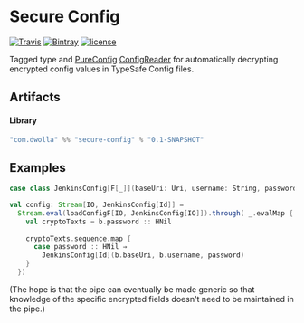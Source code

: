 # Secure Config

[![Travis](https://img.shields.io/travis/Dwolla/scala-secure-config.svg?style=flat-square)](https://travis-ci.org/Dwolla/scala-secure-config)
[![Bintray](https://img.shields.io/bintray/v/dwolla/maven/secure-config.svg?style=flat-square)](https://bintray.com/dwolla/maven/secure-config/view)
[![license](https://img.shields.io/github/license/Dwolla/scala-secure-config.svg?style=flat-square)](https://github.com/Dwolla/scala-secure-config/blob/master/LICENSE)

Tagged type and [PureConfig](https://pureconfig.github.io) [ConfigReader](https://github.com/pureconfig/pureconfig/blob/master/core/src/main/scala/pureconfig/ConfigReader.scala) for automatically decrypting encrypted config values in TypeSafe Config files.

## Artifacts

#### Library

```scala
"com.dwolla" %% "secure-config" % "0.1-SNAPSHOT"
```

## Examples

```scala
case class JenkinsConfig[F[_]](baseUri: Uri, username: String, password: F[SecurableString])

val config: Stream[IO, JenkinsConfig[Id]] = 
  Stream.eval(loadConfigF[IO, JenkinsConfig[IO]]).through( _.evalMap { b ⇒
    val cryptoTexts = b.password :: HNil
  
    cryptoTexts.sequence.map {
      case password :: HNil ⇒
        JenkinsConfig[Id](b.baseUri, b.username, password)
    }
  })
```

(The hope is that the pipe can eventually be made generic so that knowledge of the specific encrypted fields doesn't need to be maintained in the pipe.)
